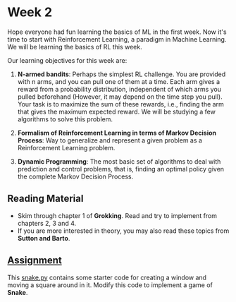 # Week 2

Hope everyone had fun learning the basics of ML in the first week.
Now it's time to start with Reinforcement Learning, a paradigm in Machine Learning.
We will be learning the basics of RL this week.

Our learning objectives for this week are:

1. **N-armed bandits**:
   Perhaps the simplest RL challenge.
   You are provided with n arms, and you can pull one of them at a time.
   Each arm gives a reward from a probability distribution, independent of which arms you pulled beforehand
   (However, it may depend on the time step you pull).
   Your task is to maximize the sum of these rewards, i.e., finding the arm that gives the maximum expected reward.
   We will be studying a few algorithms to solve this problem.

2. **Formalism of Reinforcement Learning in terms of Markov Decision Process**:
   Way to generalize and represent a given problem as a Reinforcement Learning problem.

3. **Dynamic Programming**:
   The most basic set of algorithms to deal with prediction and control problems, that is, finding an optimal policy
   given the complete Markov Decision Process.


## Reading Material

- Skim through chapter 1 of **Grokking**. Read and try to implement from chapters 2, 3 and 4.
- If you are more interested in theory, you may also read these topics from **Sutton and Barto**.


## [Assignment](Questions)

This [snake.py](Questions/snake.py) contains some starter code for creating a window and moving a square around in it.
Modify this code to implement a game of **Snake**.